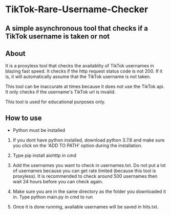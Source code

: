 # TikTok-Rare-Username-Checker
## A simple asynchronous tool that checks if a TikTok username is taken or not

## About
It is a proxyless tool that checks the availablity of TikTok usernames in blazing fast
speed. It checks if the http request status code is not 200. If it is, it will automatically assume that the TikTok username is not taken.

This tool can be inaccurate at times because it does not use the TikTok api. It only checks if the username's TikTok url is invalid.

This tool is used for educational purposes only.
## How to use
- Python must be installed

1. If you dont have python installed, download python 3.7.6
and make sure you click on the 'ADD TO PATH' option during
the installation.

2. Type pip install aiohttp in cmd

3. Add the usernames you want to check in usernames.txt. Do not put a lot of usernames because you can get rate limited (because this tool is proxyless). It is recommended to check around 500 usernames then wait 24 hours before you can check again.

4. Make sure you are in the same directory as the folder you downloaded it in. Type
python main.py in cmd to run

5. Once it is done running, available usernames will be saved in hits.txt.
